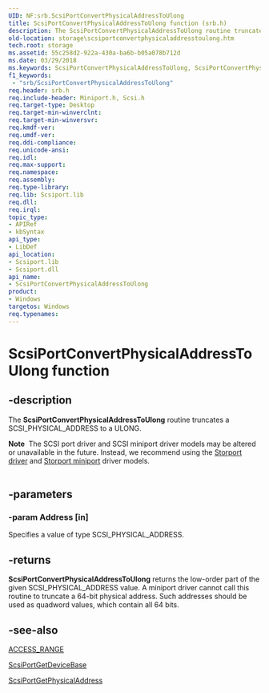 ```yaml
---
UID: NF:srb.ScsiPortConvertPhysicalAddressToUlong
title: ScsiPortConvertPhysicalAddressToUlong function (srb.h)
description: The ScsiPortConvertPhysicalAddressToUlong routine truncates a SCSI_PHYSICAL_ADDRESS to a ULONG.Note  The SCSI port driver and SCSI miniport driver models may be altered or unavailable in the future.
old-location: storage\scsiportconvertphysicaladdresstoulong.htm
tech.root: storage
ms.assetid: 55c258d2-922a-430a-ba6b-b05a078b712d
ms.date: 03/29/2018
ms.keywords: ScsiPortConvertPhysicalAddressToUlong, ScsiPortConvertPhysicalAddressToUlong routine [Storage Devices], scsiprt_5417817d-81ab-4ba9-96f6-589991aecfce.xml, srb/ScsiPortConvertPhysicalAddressToUlong, storage.scsiportconvertphysicaladdresstoulong
f1_keywords:
 - "srb/ScsiPortConvertPhysicalAddressToUlong"
req.header: srb.h
req.include-header: Miniport.h, Scsi.h
req.target-type: Desktop
req.target-min-winverclnt: 
req.target-min-winversvr: 
req.kmdf-ver: 
req.umdf-ver: 
req.ddi-compliance: 
req.unicode-ansi: 
req.idl: 
req.max-support: 
req.namespace: 
req.assembly: 
req.type-library: 
req.lib: Scsiport.lib
req.dll: 
req.irql: 
topic_type:
- APIRef
- kbSyntax
api_type:
- LibDef
api_location:
- Scsiport.lib
- Scsiport.dll
api_name:
- ScsiPortConvertPhysicalAddressToUlong
product:
- Windows
targetos: Windows
req.typenames: 
---
```


# ScsiPortConvertPhysicalAddressToUlong function


## -description


The <b>ScsiPortConvertPhysicalAddressToUlong</b> routine truncates a SCSI_PHYSICAL_ADDRESS to a ULONG.
<div class="alert"><b>Note</b>  The SCSI port driver and SCSI miniport driver models may be altered or unavailable in the future. Instead, we recommend using the <a href="https://docs.microsoft.com/windows-hardware/drivers/storage/storport-driver">Storport driver</a> and <a href="https://docs.microsoft.com/windows-hardware/drivers/storage/storport-miniport-drivers">Storport miniport</a> driver models.</div><div> </div>

## -parameters




### -param Address [in]

Specifies a value of type SCSI_PHYSICAL_ADDRESS.


## -returns



<b>ScsiPortConvertPhysicalAddressToUlong</b> returns the low-order part of the given SCSI_PHYSICAL_ADDRESS value. A miniport driver cannot call this routine to truncate a 64-bit physical address. Such addresses should be used as quadword values, which contain all 64 bits.




## -see-also




<a href="https://docs.microsoft.com/windows-hardware/drivers/ddi/srb/ns-srb-_access_range">ACCESS_RANGE</a>



<a href="https://docs.microsoft.com/windows-hardware/drivers/ddi/srb/nf-srb-scsiportgetdevicebase">ScsiPortGetDeviceBase</a>



<a href="https://docs.microsoft.com/windows-hardware/drivers/ddi/srb/nf-srb-scsiportgetphysicaladdress">ScsiPortGetPhysicalAddress</a>
 

 

